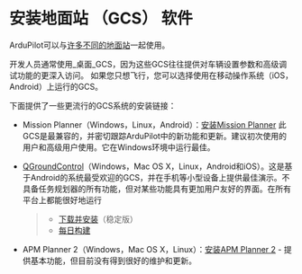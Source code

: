 # 安装地面站 （GCS） 软件

ArduPilot可以与[许多不同的地面站](https://ardupilot.org/copter/docs/common-choosing-a-ground-station.html#common-choosing-a-ground-station)一起使用。

开发人员通常使用_桌面_GCS，因为这些GCS往往提供对车辆设置参数和高级调试功能的更深入访问。 如果您只想飞行，您可以选择使用在移动操作系统（iOS，Android）上运行的GCS。

下面提供了一些更流行的GCS系统的安装链接：

* Mission Planner（Windows，Linux，Android）：[安装Mission Planner](https://ardupilot.org/planner/docs/mission-planner-installation.html#install-mission-planner) 此GCS是最兼容的，并密切跟踪ArduPilot中的新功能和更新。建议初次使用的用户和高级用户使用。它在Windows环境中运行最佳。
*   [QGroundControl](http://qgroundcontrol.com/)（Windows，Mac OS X，Linux，Android和iOS）。这是基于Android的系统最受欢迎的GCS，并在手机等小型设备上提供最佳演示。不具备任务规划器的所有功能，但对某些功能具有更加用户友好的界面。在所有平台上都能很好地运行

    > * [下载并安装](https://docs.qgroundcontrol.com/en/getting\_started/download\_and\_install.html)（稳定版）
    > * [每日构建](https://docs.qgroundcontrol.com/en/releases/daily\_builds.html)
* APM Planner 2（Windows，Mac OS X，Linux）：[安装APM Planner 2](https://ardupilot.org/planner2/docs/installing-apm-planner-2.html#installing-apm-planner-2) - 提供基本功能，但目前没有得到很好的维护和更新。
